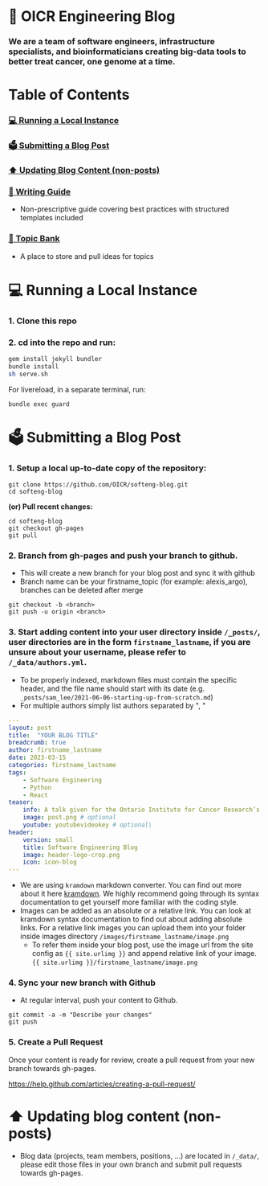 # :newspaper: OICR Engineering Blog

###  **We are a team of software engineers, infrastructure specialists, and bioinformaticians creating big-data tools to better treat cancer, one genome at a time.**

# Table of Contents

### [:computer: Running a Local Instance](#computer-running-a-local-instance)
### [:ballot_box: Submitting a Blog Post](#ballot_box-submitting-a-blog-post)
### [:arrow_up: Updating Blog Content (non-posts)](#arrow_up-updating-blog-content-non-posts)
### [:memo: Writing Guide](writing_guide.md)
- Non-prescriptive guide covering best practices with structured templates included
### [:bank: Topic Bank](https://docs.google.com/spreadsheets/d/1DpQTHxzmoiRsZAbVWEqD_FN9pUhOC_0cVLudeGFhjbk/edit?usp=sharing)
- A place to store and pull ideas for topics

# :computer: Running a Local Instance

### **1. Clone this repo**

### **2. cd into the repo and run:**

```bash
gem install jekyll bundler
bundle install
sh serve.sh
```

For livereload, in a separate terminal, run:

```
bundle exec guard
```

# :ballot_box: Submitting a Blog Post

### **1. Setup a local up-to-date copy of the repository:**
```
git clone https://github.com/OICR/softeng-blog.git
cd softeng-blog
```

**(or) Pull recent changes:**
```
cd softeng-blog
git checkout gh-pages
git pull
```

### **2. Branch from gh-pages and push your branch to github.**

- This will create a new branch for your blog post and sync it with github
- Branch name can be your firstname_topic (for example: alexis_argo), branches can be deleted after merge

```
git checkout -b <branch>
git push -u origin <branch>
```

### **3. Start adding content into your user directory inside `/_posts/`, user directories are in the form `firstname_lastname`, if you are unsure about your username, please refer to `/_data/authors.yml`.**

- To be properly indexed, markdown files must contain the specific header, and the file name should start with its date (e.g. `_posts/sam_lee/2021-06-06-starting-up-from-scratch.md`)
- For multiple authors simply list authors separated by ", "

```yml
---
layout: post
title:  "YOUR BLOG TITLE"
breadcrumb: true
author: firstname_lastname
date: 2023-03-15
categories: firstname_lastname
tags:
    - Software Engineering
    - Python
    - React
teaser:
    info: A talk given for the Ontario Institute for Cancer Research’s software engineering club on PGMLab (Probabilistic Graphical Model Lab) and developing web applications for Celery. Javascript web technologies such as React, Redux, Immutable.js, ECMAScript 6 (ES6) are discussed...
    image: post.png # optional
    youtube: youtubevideokey # optional\
header:
    version: small
    title: Software Engineering Blog
    image: header-logo-crop.png
    icon: icon-blog
---
```

- We are using `kramdown` markdown converter. You can find out more about it here [kramdown](http://kramdown.gettalong.org). We highly recommend going through its syntax documentation
to get yourself more familiar with the coding style.
- Images can be added as an absolute or a relative link. You can look at kramdown syntax documentation to find out about adding absolute links. For a relative link images you can upload them into your folder inside images directory `/images/firstname_lastname/image.png`
    -  To refer them inside your blog post, use the image url from the site config as `{{ site.urlimg }}` and append relative link of your image. `{{ site.urlimg }}/firstname_lastname/image.png`

### **4. Sync your new branch with Github**

- At regular interval, push your content to Github.

```
git commit -a -m "Describe your changes"
git push
```

### **5. Create a Pull Request**

Once your content is ready for review, create a pull request from your new branch towards gh-pages.

https://help.github.com/articles/creating-a-pull-request/

# :arrow_up: Updating blog content (non-posts)

- Blog data (projects, team members, positions, ...) are located in `/_data/`, please edit those files in your own branch and submit pull requests towards gh-pages.
